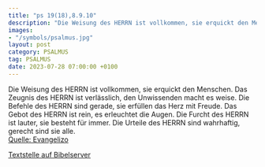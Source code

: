 ```yaml
---
title: "ps 19(18),8.9.10"
description: "Die Weisung des HERRN ist vollkommen, sie erquickt den Menschen. Das Zeugnis des HERRN ist verlässlich, den Unwissenden macht es weise.  Die Befehle des HERRN sind gerade, sie erfüllen das Herz mit Freude. Das Gebot des HERRN ist rein, es erleuchtet die Augen.  Die Furcht des HER...."
images:
- "/symbols/psalmus.jpg"
layout: post
category: PSALMUS
tag: PSALMUS
date: 2023-07-28 07:00:00 +0100
---
```

Die Weisung des HERRN ist vollkommen, sie erquickt den Menschen. Das Zeugnis des HERRN ist verlässlich, den Unwissenden macht es weise. 
Die Befehle des HERRN sind gerade, sie erfüllen das Herz mit Freude. Das Gebot des HERRN ist rein, es erleuchtet die Augen. 
Die Furcht des HERRN ist lauter, sie besteht für immer.<!--more--> Die Urteile des HERRN sind wahrhaftig, gerecht sind sie alle.<br>
[Quelle: Evangelizo](https://evangeliumtagfuertag.org/DE/gospel)

[Textstelle auf Bibelserver](https://www.bibleserver.com/EU/ps19(18),8.9.10)
